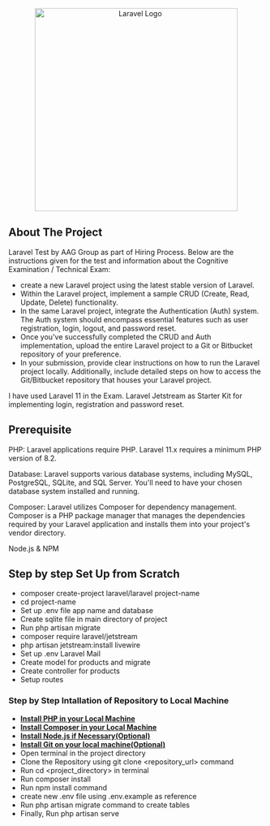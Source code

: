 <p align="center"><a href="https://laravel.com" target="_blank"><img src="https://raw.githubusercontent.com/laravel/art/master/logo-lockup/5%20SVG/2%20CMYK/1%20Full%20Color/laravel-logolockup-cmyk-red.svg" width="400" alt="Laravel Logo"></a></p>


## About The Project

Laravel Test by AAG Group as part of Hiring Process. Below are the
instructions given for the test and information about the Cognitive
Examination / Technical Exam:

- create a new Laravel project using the latest stable version of Laravel.
- Within the Laravel project, implement a sample CRUD (Create, Read, Update, Delete) functionality.
- In the same Laravel project, integrate the Authentication (Auth) system. The Auth system should encompass essential features such as user registration, login, logout, and password reset.
- Once you've successfully completed the CRUD and Auth implementation, upload the entire Laravel project to a Git or Bitbucket repository of your preference.
- In your submission, provide clear instructions on how to run the Laravel project locally. Additionally, include detailed steps on how to access the Git/Bitbucket repository that houses your Laravel project.

I have used Laravel 11 in the Exam. Laravel Jetstream as Starter Kit for implementing login, registration and password reset.

## Prerequisite

PHP: Laravel applications require PHP. Laravel 11.x requires a minimum PHP version of 8.2.

Database: Laravel supports various database systems, including MySQL, PostgreSQL, SQLite, and SQL Server. You'll need to have your chosen database system installed and running.

Composer: Laravel utilizes Composer for dependency management. Composer is a PHP package manager that manages the dependencies required by your Laravel application and installs them into your project's vendor directory.

Node.js & NPM

## Step by step Set Up from Scratch

- composer create-project laravel/laravel project-name
- cd project-name
- Set up .env file app name and database 
- Create sqlite file in main directory of project
- Run php artisan migrate 
- composer require laravel/jetstream
- php artisan jetstream:install livewire
- Set up .env Laravel Mail
- Create model for products and migrate
- Create controller for products
- Setup routes 

### Step by Step Intallation of Repository to Local Machine

- **[Install PHP in your Local Machine](https://www.php.net/downloads.php)**
- **[Install Composer in your Local Machine](https://getcomposer.org/download/)**
- **[Install Node.js if Necessary(Optional)](https://nodejs.org/en/download/)**
- **[Install Git on your local machine(Optional)](https://git-scm.com/downloads)**
- Open terminal in the project directory
- Clone the Repository using git clone <repository_url> command
- Run cd <project_directory> in terminal
- Run composer install
- Run npm install command
- create new .env file using .env.example as reference
- Run php artisan migrate command to create tables
- Finally, Run php artisan serve

